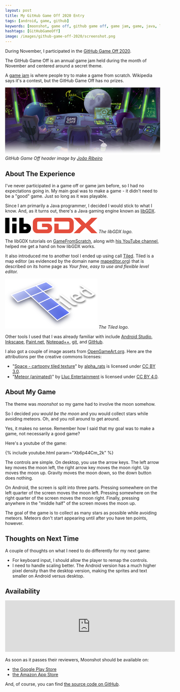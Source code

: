 ```yaml
---
layout: post
title: My GitHub Game Off 2020 Entry
tags: [android, game, github]
keywords: [moonshot, game off, github game off, game jam, game, java, libgdx, tiled, gamesfromscratch, opengameart, android app, google play]
hashtags: [GitHubGameOff]
image: /images/github-game-off-2020/screenshot.png
---
```


During November, I participated in the [GitHub Game Off 2020](https://itch.io/jam/game-off-2020).

The GitHub Game Off is an annual game jam held during the month of November and centered around a secret theme.

A [game jam](https://en.wikipedia.org/wiki/Game_jam) is where people try to make a game from scratch. Wikipedia says it's a contest, but the GitHub Game Off has no prizes. 

![GitHub Game Off header image by João Ribeiro](/images/github-game-off-2020/header.png)
*GitHub Game Off header image by [João Ribeiro](https://www.artstation.com/wodzgn )*

## About The Experience

I've never participated in a game off or game jam before, so I had no expectations going in. My main goal was to make a game - it didn't need to be a "good" game. Just so long as it was playable.

Since I am primarily a Java programmer, I decided I would stick to what I know. And, as it turns out, there's a Java gaming engine known as [libGDX](https://libgdx.badlogicgames.com/).

![libGDX logo](/images/github-game-off-2020/libgdx-logo.png)
*The libGDX logo.*

The libGDX tutorials on [GameFromScratch](https://gamefromscratch.com/tag/libgdx/), along with [his YouTube channel](https://www.youtube.com/gamefromscratch), helped me get a hand on how libGDX works.

It also introduced me to another tool I ended up using call [Tiled](https://www.mapeditor.org/). Tiled is a map editor (as evidenced by the domain name [mapeditor.org](https://www.mapeditor.org/)) that is described on its home page as *Your free, easy to use and flexible level editor.*

![Tiled logo](/images/github-game-off-2020/tiled-logo.png)
*The Tiled logo.*

Other tools I used that I was already familiar with include [Android Studio](https://developer.android.com/studio), [Inkscape](https://inkscape.org/), [Paint.net](https://www.getpaint.net/), [Notepad++](https://notepad-plus-plus.org/), [git](https://git-scm.com/), and [GitHub](https://github.com/).

I also got a couple of image assets from [OpenGameArt.org](https://opengameart.org/). Here are the attributions per the creative commons licenses:

* "[Space - cartoony tiled texture](https://opengameart.org/content/space-cartoony-tiled-texture)" by [alpha_rats](https://alpharats.com/) is licensed under [CC BY 3.0](https://creativecommons.org/licenses/by/3.0/).
* "[Meteor (animated)](https://opengameart.org/content/meteor-animated-64x64)" by [Lluc Entertainment](https://opengameart.org/users/lluc-entertainment) is licensed under [CC BY 4.0](https://creativecommons.org/licenses/by/4.0/).

## About My Game

The theme was *moonshot* so my game had to involve the moon somehow.

So I decided *you would be the moon* and you would collect stars while avoiding meteors. Oh, and you roll around to get around.

Yes, it makes no sense. Remember how I said that my goal was to make a game, not necessarily a good game?

Here's a youtube of the game:

{% include youtube.html param="Xb6p44Cm_2k" %}

The controls are simple. On desktop, you use the arrow keys. The left arrow key moves the moon left, the right arrow key moves the moon right. Up moves the moon up. Gravity moves the moon down, so the down button does nothing.

On Android, the screen is split into three parts. Pressing somewhere on the left quarter of the screen moves the moon left. Pressing somewhere on the right quarter of the screen moves the moon right. Finally, pressing anywhere in the "middle half" of the screen moves the moon up.

The goal of the game is to collect as many stars as possible while avoiding meteors. Meteors don't start appearing until after you have ten points, however.

## Thoughts on Next Time

A couple of thoughts on what I need to do differently for my next game:

* For keyboard input, I should allow the player to remap the controls.
* I need to handle scaling better. The Android version has a much higher pixel density than the desktop version, making the sprites and text smaller on Android versus desktop.

## Availability

<iframe frameborder="0" src="https://itch.io/embed/838521?linkback=true" width="552" height="167"><a href="https://hendrixjoseph.itch.io/moonshot">Moonshot by JoeHx</a></iframe>

As soon as it passes their reviewers, Moonshot should be available on:

* [the Google Play Store](https://play.google.com/store/apps/details?id=com.joehxblox.moonshot)
* [the Amazon App Store](https://www.amazon.com/gp/product/B08PCBXQHW)

And, of course, you can find [the source code on GitHub](https://github.com/hendrixjoseph/moonshot/).